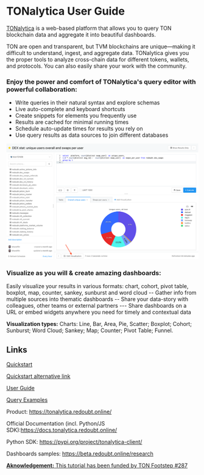 # TONalytica User Guide

[TONalytica](https://tonalytica.redoubt.online/) is a web-based platform that allows you to query TON blockchain data and aggregate it into beautiful 
dashboards.

TON are open and transparent, but TVM blockchains are unique—making it difficult to understand, ingest, and aggregate data. TONalytica gives you the proper tools to analyze cross-chain data for different tokens, wallets, and protocols. You can also easily share your work with the community.

### Enjoy the power and comfort of TONalytica's query editor with powerful collaboration:

- Write queries in their natural syntax and explore schemas
- Live auto-complete and keyboard shortcuts
- Create snippets for elements you frequently use
- Results are cached for minimal running times
- Schedule auto-update times for results you rely on
- Use query results as data sources to join different databases

![SQL Editor](./content/editor.png)

### Visualize as you will & create amazing dashboards:


Easily visualize your results in various formats: chart, cohort, pivot table, boxplot, map, counter, sankey, sunburst and word cloud
-- Gather info from multiple sources into thematic dashboards
-- Share your data-story with colleagues, other teams or external partners
--- Share dashboards on a URL or embed widgets anywhere you need for timely and contextual data

**Visualization types:** 
Charts: Line, Bar, Area, Pie, Scatter; Boxplot; Cohort; Sunburst; Word Cloud; Sankey; Map; Counter; Pivot Table; Funnel. 


## Links

[Quickstart](./tutorial/TONalytica_Quickstart.pdf) 

[Quickstart alternative link](https://re-doubt.medium.com/tonalytica-quickstart-2676f6814a47)

[User Guide](./tutorial/TONalytica_User_Guide.pdf)

[Query Examples](./examples/README.md)

Product: https://tonalytica.redoubt.online/ 

Official Documentation (incl. Python/JS SDK):https://docs.tonalytica.redoubt.online/

Python SDK: https://pypi.org/project/tonalytica-client/ 

Dashboards samples: https://beta.redoubt.online/research 


[**Aknowledgement:** This tutorial has been funded by TON Footstep #287](https://github.com/ton-society/ton-footsteps/issues/287)